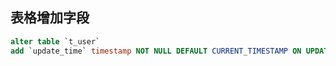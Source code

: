 


## 表格增加字段


```sql
alter table `t_user`
add `update_time` timestamp NOT NULL DEFAULT CURRENT_TIMESTAMP ON UPDATE CURRENT_TIMESTAMP COMMENT '更新时间';
```
